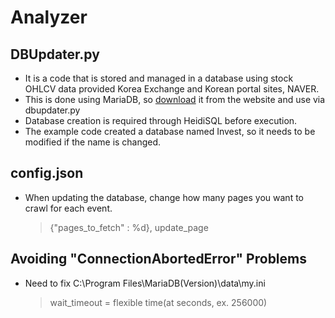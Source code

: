 # Analyzer

## DBUpdater.py

- It is a code that is stored and managed in a database using stock OHLCV data provided Korea Exchange and Korean portal sites, NAVER.
- This is done using MariaDB, so [download](https://www.mariadb.com) it from the website and use via dbupdater.py
- Database creation is required through HeidiSQL before execution.  
- The example code created a database named Invest, so it needs to be modified if the name is changed.  

## config.json

- When updating the database, change how many pages you want to crawl for each event.
  
  > {"pages_to_fetch" : %d}, update_page

## Avoiding "ConnectionAbortedError" Problems

- Need to fix C:\Program Files\MariaDB(Version)\data\my.ini

  > wait_timeout = flexible time(at seconds, ex. 256000)
